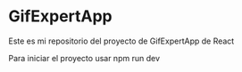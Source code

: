 # GifExpertApp

Este es mi repositorio del proyecto de GifExpertApp de React

Para iniciar el proyecto usar npm run dev